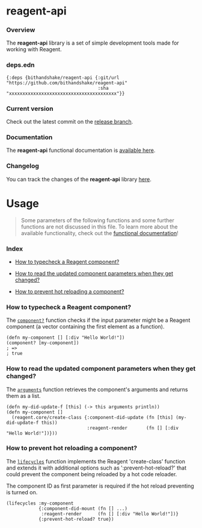 
# reagent-api

### Overview

The <strong>reagent-api</strong> library is a set of simple development tools made
for working with Reagent.

### deps.edn

```
{:deps {bithandshake/reagent-api {:git/url "https://github.com/bithandshake/reagent-api"
                                  :sha     "xxxxxxxxxxxxxxxxxxxxxxxxxxxxxxxxxxxxxxxx"}}
```

### Current version

Check out the latest commit on the [release branch](https://github.com/bithandshake/reagent-api/tree/release).

### Documentation

The <strong>reagent-api</strong> functional documentation is [available here](https://bithandshake.github.io/reagent-api).

### Changelog

You can track the changes of the <strong>reagent-api</strong> library [here](CHANGES.md).

# Usage

> Some parameters of the following functions and some further functions are not discussed in this file.
  To learn more about the available functionality, check out the [functional documentation](documentation/COVER.md)!

### Index

- [How to typecheck a Reagent component?](#how-to-typecheck-a-reagent-component)

- [How to read the updated component parameters when they get changed?](#how-to-read-the-updated-component-parameters-when-they-get-changed)

- [How to prevent hot reloading a component?](#how-to-prevent-hot-reloading-a-component)

### How to typecheck a Reagent component?

The [`component?`](documentation/cljs/reagent/API.md/#component) function
checks if the input parameter might be a Reagent component (a vector containing
the first element as a function).

```
(defn my-component [] [:div "Hello World!"])
(component? [my-component])
; =>
; true
```

### How to read the updated component parameters when they get changed?

The [`arguments`](documentation/cljs/reagent/API.md/#arguments) function
retrieves the component's arguments and returns them as a list.

```
(defn my-did-update-f [this] (-> this arguments println))
(defn my-component []
  (reagent.core/create-class {:component-did-update (fn [this] (my-did-update-f this))
                              :reagent-render       (fn [] [:div "Hello World!"])}))
```

### How to prevent hot reloading a component?

The [`lifecycles`](documentation/cljs/reagent/API.md/#lifecycles) function
implements the Reagent 'create-class' function and extends it with additional
options such as ':prevent-hot-reload?' that could prevent the component being
reloaded by a hot code reloader.

The component ID as first parameter is required if the hot reload preventing is turned on.

```
(lifecycles :my-component
            {:component-did-mount (fn [] ...)
             :reagent-render      (fn [] [:div "Hello World!"])}
            {:prevent-hot-reload? true})
```
